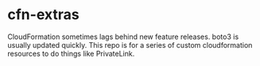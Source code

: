 # cfn-extras
CloudFormation sometimes lags behind new feature releases. boto3 is usually updated quickly. This repo is for a series of custom cloudformation resources to do things like PrivateLink. 
